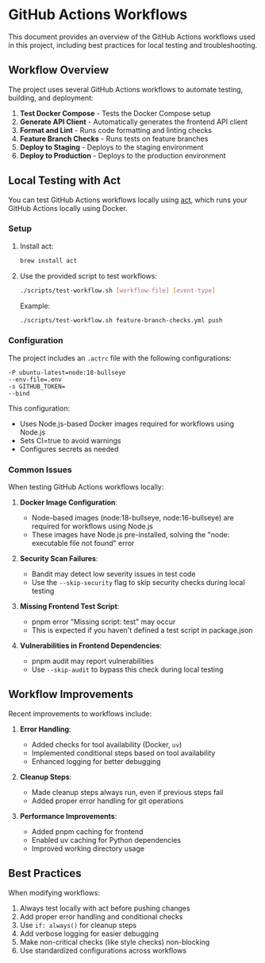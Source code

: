 # GitHub Actions Workflows

This document provides an overview of the GitHub Actions workflows used in this project, including best practices for local testing and troubleshooting.

## Workflow Overview

The project uses several GitHub Actions workflows to automate testing, building, and deployment:

1. **Test Docker Compose** - Tests the Docker Compose setup
2. **Generate API Client** - Automatically generates the frontend API client
3. **Format and Lint** - Runs code formatting and linting checks
4. **Feature Branch Checks** - Runs tests on feature branches
5. **Deploy to Staging** - Deploys to the staging environment
6. **Deploy to Production** - Deploys to the production environment

## Local Testing with Act

You can test GitHub Actions workflows locally using [act](https://github.com/nektos/act), which runs your GitHub Actions locally using Docker.

### Setup

1. Install act:

   ```bash
   brew install act
   ```

2. Use the provided script to test workflows:

   ```bash
   ./scripts/test-workflow.sh [workflow-file] [event-type]
   ```

   Example:

   ```bash
   ./scripts/test-workflow.sh feature-branch-checks.yml push
   ```

### Configuration

The project includes an `.actrc` file with the following configurations:

```
-P ubuntu-latest=node:18-bullseye
--env-file=.env
-s GITHUB_TOKEN=
--bind
```

This configuration:

- Uses Node.js-based Docker images required for workflows using Node.js
- Sets CI=true to avoid warnings
- Configures secrets as needed

### Common Issues

When testing GitHub Actions workflows locally:

1. **Docker Image Configuration**:

   - Node-based images (node:18-bullseye, node:16-bullseye) are required for workflows using Node.js
   - These images have Node.js pre-installed, solving the "node: executable file not found" error

2. **Security Scan Failures**:

   - Bandit may detect low severity issues in test code
   - Use the `--skip-security` flag to skip security checks during local testing

3. **Missing Frontend Test Script**:

   - pnpm error "Missing script: test" may occur
   - This is expected if you haven't defined a test script in package.json

4. **Vulnerabilities in Frontend Dependencies**:
   - pnpm audit may report vulnerabilities
   - Use `--skip-audit` to bypass this check during local testing

## Workflow Improvements

Recent improvements to workflows include:

1. **Error Handling**:

   - Added checks for tool availability (Docker, `uv`)
   - Implemented conditional steps based on tool availability
   - Enhanced logging for better debugging

2. **Cleanup Steps**:

   - Made cleanup steps always run, even if previous steps fail
   - Added proper error handling for git operations

3. **Performance Improvements**:
   - Added pnpm caching for frontend
   - Enabled uv caching for Python dependencies
   - Improved working directory usage

## Best Practices

When modifying workflows:

1. Always test locally with act before pushing changes
2. Add proper error handling and conditional checks
3. Use `if: always()` for cleanup steps
4. Add verbose logging for easier debugging
5. Make non-critical checks (like style checks) non-blocking
6. Use standardized configurations across workflows

